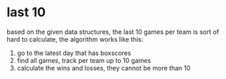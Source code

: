 # last 10

based on the given data structures, the last 10 games per team is sort of hard
to calculate, the algorithm works like this:

1. go to the latest day that has boxscores
1. find all games, track per team up to 10 games
1. calculate the wins and losses, they cannot be more than 10